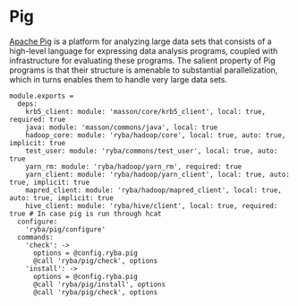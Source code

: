 
# Pig

[Apache Pig](https://pig.apache.org/) is a platform for analyzing large data sets that consists of a
high-level language for expressing data analysis programs, coupled with
infrastructure for evaluating these programs. The salient property of Pig
programs is that their structure is amenable to substantial parallelization,
which in turns enables them to handle very large data sets.

    module.exports =
      deps:
        krb5_client: module: 'masson/core/krb5_client', local: true, required: true
        java: module: 'masson/commons/java', local: true
        hadoop_core: module: 'ryba/hadoop/core', local: true, auto: true, implicit: true
        test_user: module: 'ryba/commons/test_user', local: true, auto: true
        yarn_rm: module: 'ryba/hadoop/yarn_rm', required: true
        yarn_client: module: 'ryba/hadoop/yarn_client', local: true, auto: true, implicit: true
        mapred_client: module: 'ryba/hadoop/mapred_client', local: true, auto: true, implicit: true
        hive_client: module: 'ryba/hive/client', local: true, required: true # In case pig is run through hcat
      configure:
        'ryba/pig/configure'
      commands:
        'check': ->
          options = @config.ryba.pig
          @call 'ryba/pig/check', options
        'install': ->
          options = @config.ryba.pig
          @call 'ryba/pig/install', options
          @call 'ryba/pig/check', options
